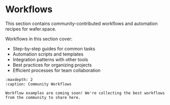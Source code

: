 # Workflows

This section contains community-contributed workflows and automation recipes for wafer.space.

Workflows in this section cover:
- Step-by-step guides for common tasks
- Automation scripts and templates
- Integration patterns with other tools
- Best practices for organizing projects
- Efficient processes for team collaboration

```{toctree}
:maxdepth: 2
:caption: Community Workflows

```

```{note}
Workflow examples are coming soon! We're collecting the best workflows from the community to share here.
```
